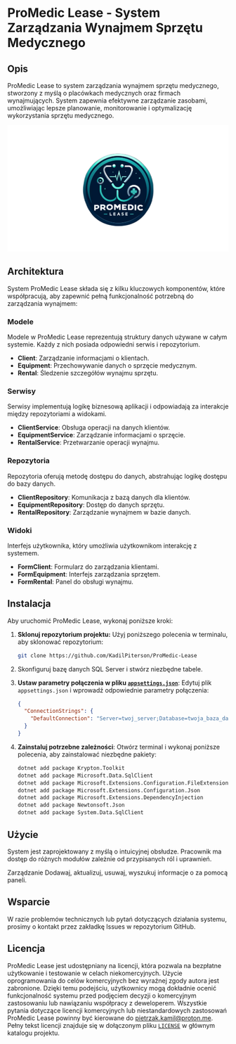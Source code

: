 ﻿# ProMedic Lease - System Zarządzania Wynajmem Sprzętu Medycznego

## Opis

ProMedic Lease to system zarządzania wynajmem sprzętu medycznego, stworzony z myślą o placówkach medycznych oraz firmach wynajmujących. System zapewnia efektywne zarządzanie zasobami, umożliwiając lepsze planowanie, monitorowanie i optymalizację wykorzystania sprzętu medycznego.

![Logo ProMedic Lease](./Resources/logo.png "Logo ProMedic Lease")

## Architektura

System ProMedic Lease składa się z kilku kluczowych komponentów, które współpracują, aby zapewnić pełną funkcjonalność potrzebną do zarządzania wynajmem:

### Modele

Modele w ProMedic Lease reprezentują struktury danych używane w całym systemie. Każdy z nich posiada odpowiedni serwis i repozytorium.

- **Client**: Zarządzanie informacjami o klientach.
- **Equipment**: Przechowywanie danych o sprzęcie medycznym.
- **Rental**: Śledzenie szczegółów wynajmu sprzętu.

### Serwisy

Serwisy implementują logikę biznesową aplikacji i odpowiadają za interakcje między repozytoriami a widokami.

- **ClientService**: Obsługa operacji na danych klientów.
- **EquipmentService**: Zarządzanie informacjami o sprzęcie.
- **RentalService**: Przetwarzanie operacji wynajmu.

### Repozytoria

Repozytoria oferują metodę dostępu do danych, abstrahując logikę dostępu do bazy danych.

- **ClientRepository**: Komunikacja z bazą danych dla klientów.
- **EquipmentRepository**: Dostęp do danych sprzętu.
- **RentalRepository**: Zarządzanie wynajmem w bazie danych.

### Widoki

Interfejs użytkownika, który umożliwia użytkownikom interakcję z systemem.

- **FormClient**: Formularz do zarządzania klientami.
- **FormEquipment**: Interfejs zarządzania sprzętem.
- **FormRental**: Panel do obsługi wynajmu.

## Instalacja

Aby uruchomić ProMedic Lease, wykonaj poniższe kroki:

1. **Sklonuj repozytorium projektu:**
   Użyj poniższego polecenia w terminalu, aby sklonować repozytorium:
   ```bash
   git clone https://github.com/KadilPiterson/ProMedic-Lease

2. Skonfiguruj bazę danych SQL Server i stwórz niezbędne tabele.

3. **Ustaw parametry połączenia w pliku [`appsettings.json`](./appsettings.json)**:
   Edytuj plik `appsettings.json` i wprowadź odpowiednie parametry połączenia:
   ```json
   {
     "ConnectionStrings": {
       "DefaultConnection": "Server=twoj_server;Database=twoja_baza_danych;User Id=twoj_uzytkownik;Password=twoje_haslo;"
     }
   }

4. **Zainstaluj potrzebne zależności**:
   Otwórz terminal i wykonaj poniższe polecenia, aby zainstalować niezbędne pakiety:
   ```bash
   dotnet add package Krypton.Toolkit
   dotnet add package Microsoft.Data.SqlClient
   dotnet add package Microsoft.Extensions.Configuration.FileExtensions
   dotnet add package Microsoft.Extensions.Configuration.Json
   dotnet add package Microsoft.Extensions.DependencyInjection
   dotnet add package Newtonsoft.Json
   dotnet add package System.Data.SqlClient

## Użycie
System jest zaprojektowany z myślą o intuicyjnej obsłudze. Pracownik ma dostęp do różnych modułów zależnie od przypisanych ról i uprawnień.

Zarządzanie 
Dodawaj, aktualizuj, usuwaj, wyszukuj informacje o za pomocą paneli.

## Wsparcie
W razie problemów technicznych lub pytań dotyczących działania systemu, prosimy o kontakt przez zakładkę Issues w repozytorium GitHub.

## Licencja

ProMedic Lease jest udostępniany na licencji, która pozwala na bezpłatne użytkowanie i testowanie w celach niekomercyjnych. Użycie oprogramowania do celów komercyjnych bez wyraźnej zgody autora jest zabronione. Dzięki temu podejściu, użytkownicy mogą dokładnie ocenić funkcjonalność systemu przed podjęciem decyzji o komercyjnym zastosowaniu lub nawiązaniu współpracy z deweloperem.
Wszystkie pytania dotyczące licencji komercyjnych lub niestandardowych zastosowań ProMedic Lease powinny być kierowane do [pietrzak.kamil@proton.me](mailto:pietrzak.kamil@proton.me).
Pełny tekst licencji znajduje się w dołączonym pliku [`LICENSE`](./LICENSE) w głównym katalogu projektu.
